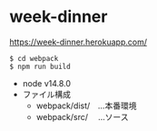 # week-dinner
https://week-dinner.herokuapp.com/

```
$ cd webpack
$ npm run build
```

- node v14.8.0
- ファイル構成
  - webpack/dist/　...本番環境
  - webpack/src/　 ...ソース
